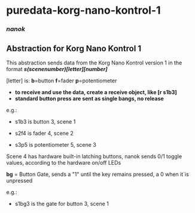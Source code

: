 # puredata-korg-nano-kontrol-1
### _nanok_

## Abstraction for Korg Nano Kontrol 1


This abstraction sends data from the Korg Nano Kontrol version 1 in the format **_s(scenenumber)[letter][number]_**

[letter] is: **b**=button **f**=fader **p**=potentiometer

* **to receive and use the data, create a receive object, like [r s1b3]**
* **standard button press are sent as single bangs, no release**

e.g.:

- s1b3 is button 3, scene 1

- s2f4 is fader 4, scene 2

- s3p5 is potentiometer 5, scene 3

Scene 4 has hardware built-in latching buttons, nanok sends 0/1 toggle values, according to the hardware on/off LEDs

**bg** = Button Gate, sends a "1" until the key remains pressed, a 0 when it´is unpressed

e.g.:

- s1bg3 is the gate for button 3, scene 1

